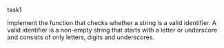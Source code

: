 task1

Implement the function that checks whether a string is a valid identifier. A valid identifier is a non-empty string that
starts with a letter or underscore and consists of only letters, digits and underscores.